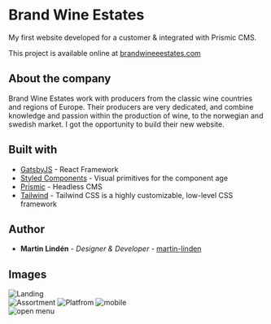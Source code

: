 # Brand Wine Estates

My first website developed for a customer & integrated with Prismic CMS.

This project is available online at [brandwineeestates.com](https://www.brandwineestates.com/)

## About the company

Brand Wine Estates work with producers from the classic wine countries and regions of Europe. Their producers are very dedicated, and combine knowledge and passion within the production of wine, to the norwegian and swedish market. I got the opportunity to build their new website.

## Built with

- [GatsbyJS](https://www.gatsbyjs.org/) - React Framework
- [Styled Components](https://styled-components.com/) - Visual primitives for the component age
- [Prismic](https://prismic.io/) - Headless CMS
- [Tailwind](https://tailwindcss.com/) - Tailwind CSS is a highly customizable, low-level CSS framework

## Author

- **Martin Lindén** - _Designer & Developer_ - [martin-linden](https://github.com/martin-linden)

## Images

![Landing](src/docs/desktop1.png "landing")  
![Assortment](src/docs/desktop4.png "Assortment")
![Platfrom](src/docs/cross-platform.png "platform")
![mobile](src/docs/phone2.png "mobile")  
![open menu](src/docs/menu1.png "open menu")
